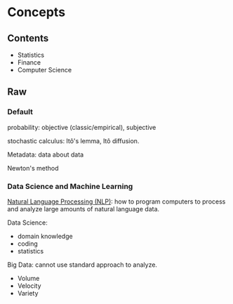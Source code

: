 # Concepts

## Contents
* Statistics
* Finance
* Computer Science
<!-- * Mathematics -->

## Raw

### Default

probability: objective (classic/empirical),  subjective

stochastic calculus:
Itô's lemma,
Itô diffusion.

Metadata: data about data

Newton's method

### Data Science and Machine Learning
[Natural Language Processing (NLP)](https://en.wikipedia.org/wiki/Natural_language_processing#Rule-based_vs._statistical_NLP):
how to program computers to process and analyze large amounts of natural language data.

Data Science:
* domain knowledge
* coding
* statistics

Big Data: cannot use standard approach to analyze.
* Volume
* Velocity
* Variety
